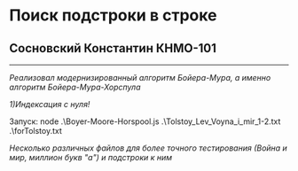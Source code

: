 # Поиск подстроки в строке
## Сосновский Константин КНМО-101
____________________________________________
_Реализовал модернизированный алгоритм Бойера-Мура,
а именно алгоритм Бойера-Мура-Хорспула_

_1)Индексация с нуля!_

Запуск: node .\Boyer-Moore-Horspool.js .\Tolstoy_Lev_Voyna_i_mir_1-2.txt .\forTolstoy.txt

_*Несколько различных файлов для более точного тестирования (Война и мир, миллион букв "а") и подстроки к ним*_
